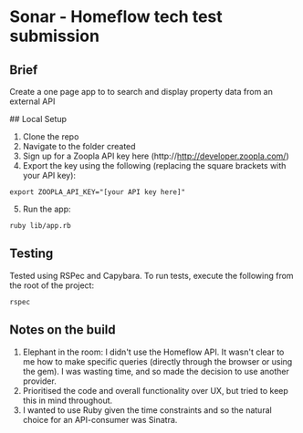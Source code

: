 # Sonar - Homeflow tech test submission

## Brief

Create a one page app to to search and display property data from an external API

## Local Setup

1. Clone the repo
2. Navigate to the folder created
3. Sign up for a Zoopla API key here (http://http://developer.zoopla.com/)
4. Export the key using the following (replacing the square brackets with your API key):

```
export ZOOPLA_API_KEY="[your API key here]"
```
5. Run the app:

```
ruby lib/app.rb
```

## Testing

Tested using RSPec and Capybara. To run tests, execute the following from the root of the project:

```
rspec
```

## Notes on the build

1. Elephant in the room: I didn't use the Homeflow API. It wasn't clear to me how to make specific queries (directly through the browser or using the gem). I was wasting time, and so made the decision to use another provider.
2. Prioritised the code and overall functionality over UX, but tried to keep this in mind throughout.
3. I wanted to use Ruby given the time constraints and so the natural choice for an API-consumer was Sinatra.
